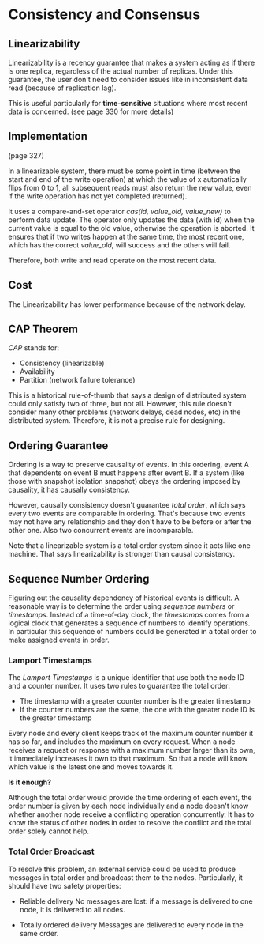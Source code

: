 # Consistency and Consensus

## Linearizability

Linearizability is a recency guarantee that makes a system acting as if there is one replica, regardless of the actual number of replicas. Under this guarantee, the user don't need to consider issues like in inconsistent data read (because of replication lag).

This is useful particularly for **time-sensitive** situations where most recent data is concerned. (see page 330 for more details)

## Implementation

(page 327)

In a linearizable system, there must be some point in time (between the start and end of the write operation) at which the value of x automatically flips from 0 to 1, all subsequent reads must also return the new value, even if the write operation has not yet completed (returned).

It uses a compare-and-set operator _cas(id, value_old, value_new)_ to perform data update. The operator only updates the data (with id) when the current value is equal to the old value, otherwise the operation is aborted. It ensures that if two writes happen at the same time, the most recent one, which has the correct _value_old_, will success and the others will fail.

Therefore, both write and read operate on the most recent data.

## Cost

The Linearizability has lower performance because of the network delay.

## CAP Theorem

_CAP_ stands for:

* Consistency (linearizable)
* Availability
* Partition (network failure tolerance)

This is a historical rule-of-thumb that says a design of distributed system could only satisfy two of three, but not all. However, this rule doesn't consider many other problems (network delays, dead nodes, etc) in the distributed system. Therefore, it is not a precise rule for designing.

## Ordering Guarantee

Ordering is a way to preserve causality of events. In this ordering, event A that dependents on event B must happens after event B. If a system (like those with snapshot isolation snapshot) obeys the ordering imposed by causality, it has causally consistency.

However, causally consistency doesn't guarantee _total order_, which says every two events are comparable in ordering. That's because two events may not have any relationship and they don't have to be before or after the other one. Also two concurrent events are incomparable.

Note that a linearizable system is a total order system since it acts like one machine. That says linearizability is stronger than causal consistency.

## Sequence Number Ordering

Figuring out the causality dependency of historical events is difficult. A reasonable way is to determine the order using _sequence numbers_ or _timestamps_. Instead of a time-of-day clock, the _timestamps_ comes from a logical clock that generates a sequence of numbers to identify operations. In particular this sequence of numbers could be generated in a total order to make assigned events in order.

### Lamport Timestamps

The _Lamport Timestamps_ is a unique identifier that use both the node ID and a counter number. It uses two rules to guarantee the total order:

* The timestamp with a greater counter number is the greater timestamp
* If the counter numbers are the same, the one with the greater node ID is the greater timestamp

Every node and every client keeps track of the maximum counter number it has so far, and includes the maximum on every request. When a node receives a request or response with a maximum number larger than its own, it immediately increases it own to that maximum. So that a node will know which value is the latest one and moves towards it.

**Is it enough?**

Although the total order would provide the time ordering of each event, the order number is given by each node individually and a node doesn't know whether another node receive a conflicting operation concurrently. It has to know the status of other nodes in order to resolve the conflict and the total order solely cannot help.

### Total Order Broadcast

To resolve this problem, an external service could be used to produce messages in total order and broadcast them to the nodes. Particularly, it should have two safety properties:

* Reliable delivery
  No messages are lost: if a message is delivered to one node, it is delivered to all nodes.

* Totally ordered delivery
  Messages are delivered to every node in the same order.
